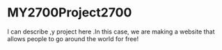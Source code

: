 # MY2700Project2700
I can describe ,y project here .In this case, we are making a website that allows people to go around the world for free!
